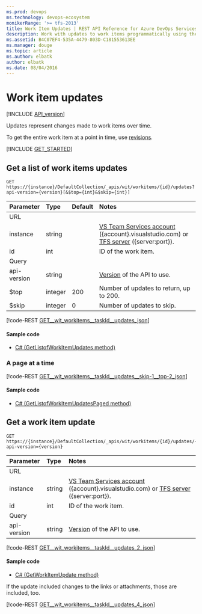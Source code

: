 ```yaml
---
ms.prod: devops
ms.technology: devops-ecosystem
monikerRange: '>= tfs-2013'
title: Work Item Updates | REST API Reference for Azure DevOps Services and Team Foundation Server
description: Work with updates to work items programmatically using the REST APIs for Azure DevOps Services and Team Foundation Server. 
ms.assetid: B4C07EF4-535A-4479-803D-C181553613EE
ms.manager: douge
ms.topic: article
ms.author: elbatk
author: elbatk
ms.date: 08/04/2016
---
```


# Work item updates
[!INCLUDE [API_version](../_data/version.md)]

Updates represent changes made to work items over time.

To get the entire work item at a point in time, use [revisions](./revisions.md).

[!INCLUDE [GET_STARTED](../_data/get-started.md)]

## Get a list of work items updates

```no-highlight
GET https://{instance}/DefaultCollection/_apis/wit/workitems/{id}/updates?api-version={version}[&$top={int}&$skip={int}]
```

| Parameter | Type    | Default | Notes	
|:----------|:--------|:--------|:--------------------------------------
| URL
| instance  | string  |         | [VS Team Services account](/azure/devops/integrate/get-started/rest/basics) ({account}.visualstudio.com) or [TFS server](/azure/devops/integrate/get-started/rest/basics) ({server:port}).
| id        | int     |         | ID of the work item.
| Query
| api-version | string  |         | [Version](../../concepts/rest-api-versioning.md) of the API to use.
| $top      | integer | 200     | Number of updates to return, up to 200.
| $skip     | integer | 0       | Number of updates to skip.

[!code-REST [GET__wit_workitems__taskId__updates_json](./_data/updates/GET__wit_workitems__taskId__updates.json)]

#### Sample code

* [C# (GetListofWorkItemUpdates method)](https://github.com/Microsoft/vsts-dotnet-samples/blob/master/ClientLibrary/Snippets/Microsoft.TeamServices.Samples.Client/WorkItemTracking/UpdatesSample.cs#L19)

### A page at a time

[!code-REST [GET__wit_workitems__taskId__updates__skip-1__top-2_json](./_data/updates/GET__wit_workitems__taskId__updates__skip-1__top-2.json)]

#### Sample code

* [C# (GetListofWorkItemUpdatesPaged method)](https://github.com/Microsoft/vsts-dotnet-samples/blob/master/ClientLibrary/Snippets/Microsoft.TeamServices.Samples.Client/WorkItemTracking/UpdatesSample.cs#L43)

## Get a work item update

```no-highlight
GET https://{instance}/DefaultCollection/_apis/wit/workitems/{id}/updates/{revisionId}?api-version={version}
```

| Parameter | Type    | Notes	
|:----------|:--------|:------------------------------------
| URL
| instance  | string  | [VS Team Services account](/azure/devops/integrate/get-started/rest/basics) ({account}.visualstudio.com) or [TFS server](/azure/devops/integrate/get-started/rest/basics) ({server:port}).
| id        | int     | ID of the work item.
| Query
| api-version | string  | [Version](../../concepts/rest-api-versioning.md) of the API to use.

[!code-REST [GET__wit_workitems__taskId__updates_2_json](./_data/updates/GET__wit_workitems__taskId__updates_2.json)]

#### Sample code

* [C# (GetWorkItemUpdate method)](https://github.com/Microsoft/vsts-dotnet-samples/blob/master/ClientLibrary/Snippets/Microsoft.TeamServices.Samples.Client/WorkItemTracking/UpdatesSample.cs#L68)

If the update included changes to the links or attachments, those are included, too.

[!code-REST [GET__wit_workitems__taskId__updates_4_json](./_data/updates/GET__wit_workitems__taskId__updates_4.json)]